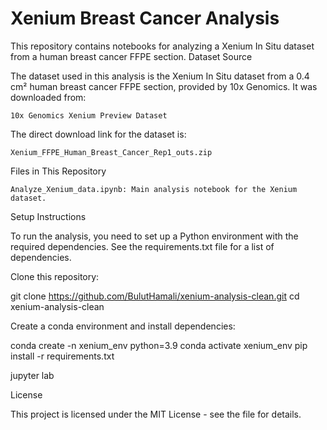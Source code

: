 # Xenium Breast Cancer Analysis
This repository contains notebooks for analyzing a Xenium In Situ dataset from a human breast cancer FFPE section.
Dataset Source

The dataset used in this analysis is the Xenium In Situ dataset from a 0.4 cm² human breast cancer FFPE section, provided by 10x Genomics. It was downloaded from:

    10x Genomics Xenium Preview Dataset

The direct download link for the dataset is:

    Xenium_FFPE_Human_Breast_Cancer_Rep1_outs.zip
Files in This Repository

    Analyze_Xenium_data.ipynb: Main analysis notebook for the Xenium dataset.

Setup Instructions

To run the analysis, you need to set up a Python environment with the required dependencies. See the requirements.txt file for a list of dependencies.

Clone this repository:

git clone https://github.com/BulutHamali/xenium-analysis-clean.git
cd xenium-analysis-clean


Create a conda environment and install dependencies:


conda create -n xenium_env python=3.9
conda activate xenium_env
pip install -r requirements.txt

jupyter lab


License

This project is licensed under the MIT License - see the  file for details.


